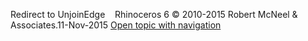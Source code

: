 ---
---

Redirect to UnjoinEdge&#160;
&#160;
Rhinoceros 6 © 2010-2015 Robert McNeel &amp; Associates.11-Nov-2015
 [Open topic with navigation](unjoinedge.html) 

